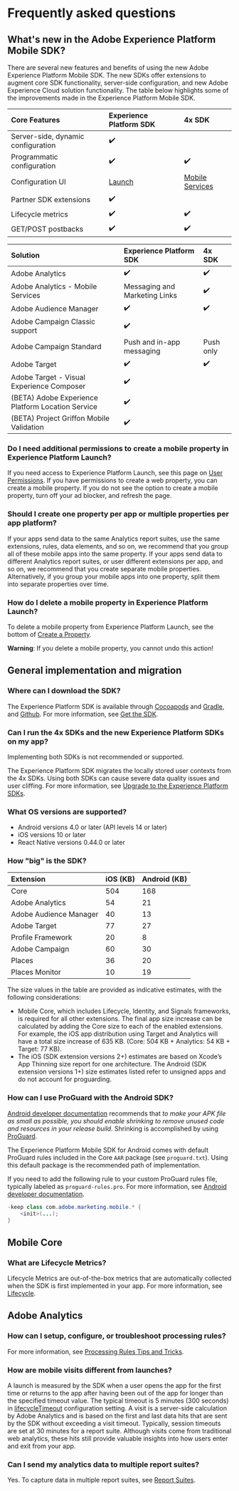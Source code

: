 # Frequently asked questions

## What's new in the Adobe Experience Platform Mobile SDK?

There are several new features and benefits of using the new Adobe Experience Platform Mobile SDK. The new SDKs offer extensions to augment core SDK functionality, server-side configuration, and new Adobe Experience Cloud solution functionality. The table below highlights some of the improvements made in the Experience Platform Mobile SDK.

| Core Features | Experience Platform SDK | 4x SDK |
| :--- | :--- | :--- |
| Server-side, dynamic configuration | ✔️ |  |
| Programmatic configuration | ✔️ | ✔️ |
| Configuration UI | [Launch](https://launch.adobe.com) | [Mobile Services](https://mobilemarketing.adobe.com) |
| Partner SDK extensions | ✔️ |  |
| Lifecycle metrics | ✔️ | ✔️ |
| GET/POST postbacks | ✔️ | ✔️ |

| Solution | Experience Platform SDK | 4x SDK |
| :--- | :--- | :--- |
| Adobe Analytics | ✔️ | ✔️ |
| Adobe Analytics - Mobile Services | Messaging and Marketing Links | ✔️ |
| Adobe Audience Manager | ✔️ | ✔️ |
| Adobe Campaign Classic support | ✔️ |  |
| Adobe Campaign Standard | Push and in-app messaging | Push only |
| Adobe Target | ✔️ | ✔️ |
| Adobe Target - Visual Experience Composer | ✔️ |  |
| \(BETA\) Adobe Experience Platform Location Service | ✔️ |  |
| \(BETA\) Project Griffon Mobile Validation | ✔️ |  |

### Do I need additional permissions to create a mobile property in Experience Platform Launch?

If you need access to Experience Platform Launch, see this page on [User Permissions](https://docs.adobelaunch.com/launch-reference/administration/user-permissions). If you have permissions to create a web property, you can create a mobile property. If you do not see the option to create a mobile property, turn off your ad blocker, and refresh the page.

### Should I create one property per app or multiple properties per app platform?

If your apps send data to the same Analytics report suites, use the same extensions, rules, data elements, and so on, we recommend that you group all of these mobile apps into the same property. If your apps send data to different Analytics report suites, or user different extensions per app, and so on, we recommend that you create separate mobile properties. Alternatively, if you group your mobile apps into one property, split them into separate properties over time.

### How do I delete a mobile property in Experience Platform Launch?

To delete a mobile property from Experience Platform Launch, see the bottom of [Create a Property](https://docs.adobelaunch.com/getting-started-1/general-launch-configuration-and-settings/create-a-property).

**Warning**: If you delete a mobile property, you cannot undo this action!

## General implementation and migration

### Where can I download the SDK?

The Experience Platform SDK is available through [Cocoapods](https://cocoapods.org) and [Gradle](https://gradle.org/), and [Github](https://github.com/Adobe-Marketing-Cloud/acp-sdks/). For more information, see [Get the SDK](../../getting-started/get-the-sdk.md).

### Can I run the 4x SDKs and the new Experience Platform SDKs on my app?

Implementing both SDKs is not recommended or supported.

The Experience Platform SDK migrates the locally stored user contexts from the 4x SDKs. Using both SDKs can cause severe data quality issues and user cliffing. For more information, see [Upgrade to the Experience Platform SDKs](../upgrading-to-aep/).

### What OS versions are supported?

* Android versions 4.0 or later (API levels 14 or later)
* iOS versions 10 or later
* React Native versions 0.44.0 or later

### **How "big" is the SDK?**

| Extension | iOS  \(KB\) | Android \(KB\) |
| :--- | :--- | :--- |
| Core | 504 | 168 |
| Adobe Analytics | 54 | 21 |
| Adobe Audience Manager | 40 | 13 |
| Adobe Target | 77 | 27 |
| Profile Framework | 20 | 8 |
| Adobe Campaign | 60 | 30 |
| Places | 36 | 20 |
| Places Monitor | 10 | 19 |

The size values in the table are provided as indicative estimates, with the following considerations:

* Mobile Core, which includes Lifecycle, Identity, and Signals frameworks, is required for all other extensions.   The final app size increase can be calculated by adding the Core size to each of the enabled extensions. For example, the iOS app distribution using Target and Analytics will have a total size increase of 635 KB. \(Core: 504 KB + Analytics: 54 KB + Target: 77 KB\).
* The iOS \(SDK extension versions 2+\) estimates are based on Xcode’s App Thinning size report for one architecture.   The Android \(SDK extension versions 1+\) size estimates listed refer to unsigned apps and do not account for proguarding.

### How can I use ProGuard with the Android SDK?

[Android developer documentation](https://developer.android.com/studio/build/shrink-code) recommends that _to make your APK file as small as possible, you should enable shrinking to remove unused code and resources in your release build_. Shrinking is accomplished by using [ProGuard](https://stuff.mit.edu/afs/sipb/project/android/sdk/android-sdk-linux/tools/proguard/docs/index.html#manual/introduction.html).

The Experience Platform Mobile SDK for Android comes with default ProGuard rules included in the Core `AAR` package \(see `proguard.txt`\). Using this default package is the recommended path of implementation.

If you need to add the following rule to your custom ProGuard rules file, typically labeled as `proguard-rules.pro`. For more information, see [Android developer documentation](https://developer.android.com/studio/build/shrink-code#shrink-code).

```java
-keep class com.adobe.marketing.mobile.* {
    <init>(...);
}
```

## Mobile Core

### What are Lifecycle Metrics?

Lifecycle Metrics are out-of-the-box metrics that are automatically collected when the SDK is first implemented in your app. For more information, see [Lifecycle](../../using-mobile-extensions/mobile-core/lifecycle/).

## Adobe Analytics

### How can I setup, configure, or troubleshoot processing rules?

For more information, see [Processing Rules Tips and Tricks](https://docs.adobe.com/content/help/en/analytics/admin/admin-tools/processing-rules/processing-rules-tips.html).

### How are mobile visits different from launches?

A launch is measured by the SDK when a user opens the app for the first time or returns to the app after having been out of the app for longer than the specified timeout value. The typical timeout is 5 minutes \(300 seconds\) in [lifecycleTimeout](https://aep-sdks.gitbook.io/docs/using-mobile-extensions/mobile-core/lifecycle#configuration-keys) configuration setting. A visit is a server-side calculation by Adobe Analytics and is based on the first and last data hits that are sent by the SDK without exceeding a visit timeout. Typically, session timeouts are set at 30 minutes for a report suite. Although visits come from traditional web analytics, these hits still provide valuable insights into how users enter and exit from your app.

### Can I send my analytics data to multiple report suites?

Yes. To capture data in multiple report suites, see [Report Suites](https://aep-sdks.gitbook.io/docs/using-mobile-extensions/adobe-analytics#report-suites).


